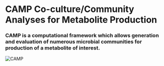 # CAMP Co-culture/Community Analyses for Metabolite Production
### CAMP is a computational framework which allows generation and evaluation of numerous microbial communities for production of a metabolite of interest. 
![CAMP](D:\CAMP\CAMP.png)


